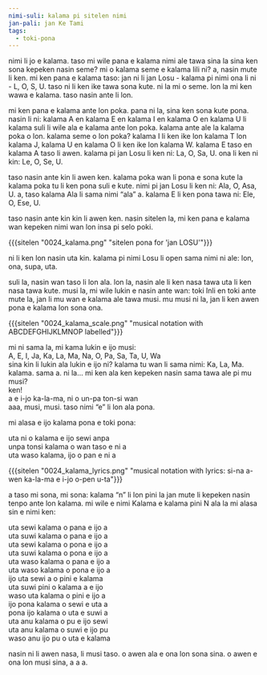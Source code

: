 ```yaml
---
nimi-suli: kalama pi sitelen nimi
jan-pali: jan Ke Tami
tags:
  - toki-pona
---
```

nimi li jo e kalama. taso mi wile pana e kalama nimi ale tawa sina la sina ken sona kepeken nasin seme? mi o kalama seme e kalama lili ni? a, nasin mute li ken. mi ken pana e kalama taso: jan ni li jan Losu - kalama pi nimi ona li ni - L, O, S, U. taso ni li ken ike tawa sona kute. ni la mi o seme. lon la mi ken wawa e kalama. taso nasin ante li lon.

mi ken pana e kalama ante lon poka. pana ni la, sina ken sona kute pona. nasin li ni: kalama A en kalama E en kalama I en kalama O en kalama U li kalama suli li wile ala e kalama ante lon poka. kalama ante ale la kalama poka o lon. kalama seme o lon poka? kalama I li ken ike lon kalama T lon kalama J, kalama U en kalama O li ken ike lon kalama W. kalama E taso en kalama A taso li awen. kalama pi jan Losu li ken ni: La, O, Sa, U. ona li ken ni kin: Le, O, Se, U.

taso nasin ante kin li awen ken. kalama poka wan li pona e sona kute la kalama poka tu li ken pona suli e kute. nimi pi jan Losu li ken ni: Ala, O, Asa, U. a, taso kalama Ala li sama nimi “ala” a. kalama E li ken pona tawa ni: Ele, O, Ese, U.

taso nasin ante kin kin li awen ken. nasin sitelen la, mi ken pana e kalama wan kepeken nimi wan lon insa pi selo poki.

{{{sitelen "0024_kalama.png" "sitelen pona for 'jan LOSU'"}}}

ni li ken lon nasin uta kin. kalama pi nimi Losu li open sama nimi ni ale: lon, ona, supa, uta.

suli la, nasin wan taso li lon ala. lon la, nasin ale li ken nasa tawa uta li ken nasa tawa kute. musi la, mi wile lukin e nasin ante wan: toki Inli en toki ante mute la, jan li mu wan e kalama ale tawa musi. mu musi ni la, jan li ken awen pona e kalama lon sona ona.

{{{sitelen "0024_kalama_scale.png" "musical notation with ABCDEFGHIJKLMNOP labelled"}}}

mi ni sama la, mi kama lukin e ijo musi:  
A, E, I, Ja, Ka, La, Ma, Na, O, Pa, Sa, Ta, U, Wa  
sina kin li lukin ala lukin e ijo ni? kalama tu wan li sama nimi: Ka, La, Ma. kalama. sama a. ni la… mi ken ala ken kepeken nasin sama tawa ale pi mu musi?  
ken!  
a e i-jo ka-la-ma, ni o un-pa ton-si wan  
aaa, musi, musi. taso nimi “e” li lon ala pona.  

mi alasa e ijo kalama pona e toki pona:

uta ni o kalama e ijo sewi anpa  
unpa tonsi kalama o wan taso e ni a  
uta waso kalama, ijo o pan e ni a  

{{{sitelen "0024_kalama_lyrics.png" "musical notation with lyrics: si-na a-wen ka-la-ma e i-jo o-pen u-ta"}}}

a taso mi sona, mi sona: kalama “n” li lon pini la jan mute li kepeken nasin tenpo ante lon kalama. mi wile e nimi Kalama e kalama pini N ala la mi alasa sin e nimi ken:

uta sewi kalama o pana e ijo a  
uta suwi kalama o pana e ijo a  
uta sewi kalama o pona e ijo a  
uta suwi kalama o pona e ijo a  
uta waso kalama o pana e ijo a  
uta waso kalama o pona e ijo a  
ijo uta sewi a o pini e kalama  
uta suwi pini o kalama a e ijo  
waso uta kalama o pini e ijo a  
ijo pona kalama o sewi e uta a  
pona ijo kalama o uta e suwi a  
uta anu kalama o pu e ijo sewi  
uta anu kalama o suwi e ijo pu  
waso anu ijo pu o uta e kalama  

nasin ni li awen nasa, li musi taso. o awen ala e ona lon sona sina. o awen e ona lon musi sina, a a a.
